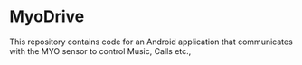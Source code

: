 # MyoDrive

This repository contains code for an Android application that communicates with the MYO sensor to control Music, Calls etc., 
